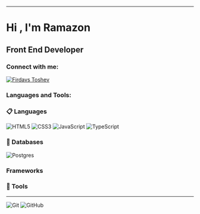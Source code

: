 #
#
<hr>

<h1 align="left">Hi , I'm Ramazon </h1>
      <h2>Front End Developer</h2>
<h3 align="left">Connect with me:</h3>
<p align="left">


<a href="https://t.me/dzhuraev_11" target="blank"><img align="center" src="https://img.shields.io/badge/Telegram-2CA5E0?style=for-the-badge&logo=telegram&logoColor=white" alt="Firdavs Toshev" /></a>


<h3 align="left">Languages and Tools:</h3>

### 📋 Languages

![HTML5](https://img.shields.io/badge/html5-%23E34F26.svg?style=for-the-badge&logo=html5&logoColor=white)
![CSS3](https://img.shields.io/badge/css3-%231572B6.svg?style=for-the-badge&logo=css3&logoColor=white)
![JavaScript](https://img.shields.io/badge/javascript-%23323330.svg?style=for-the-badge&logo=javascript&logoColor=%23F7DF1E)
![TypeScript](https://img.shields.io/badge/typescript-%23323330.svg?style=for-the-badge&logo=typescriptt&logoColor=%23F7DF1E)


### 💾 Databases
![Postgres](https://img.shields.io/badge/postgres-%23316192.svg?style=for-the-badge&logo=postgresql&logoColor=white)
###   Frameworks 

### 🥅 Tools
<hr>

![Git](https://img.shields.io/badge/git-%23F05033.svg?style=for-the-badge&logo=git&logoColor=white)
![GitHub](https://img.shields.io/badge/github-%23121011.svg?style=for-the-badge&logo=github&logoColor=white)


